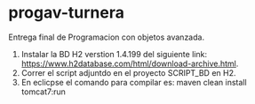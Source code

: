 # progav-turnera
Entrega final de Programacion con objetos avanzada. 

1) Instalar la BD H2 verstion 1.4.199 del siguiente link: https://www.h2database.com/html/download-archive.html.
2) Correr el script adjuntdo en el proyecto SCRIPT_BD en H2.
3) En eclicpse el comando para compilar es: maven clean install tomcat7:run
